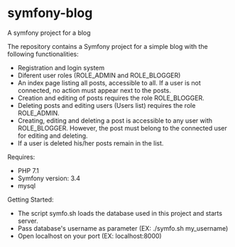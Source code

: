 # symfony-blog
A symfony project for a blog

The repository contains a Symfony project for a simple blog with the following functionalities:
- Registration and login system
- Diferent user roles (ROLE_ADMIN and ROLE_BLOGGER)
- An index page listing all posts, accessible to all. If a user is not connected, no action must appear next to the posts.
- Creation and editing of posts requires the role ROLE_BLOGGER.
- Deleting posts and editing users (Users list) requires the role ROLE_ADMIN.
- Creating, editing and deleting a post is accessible to any user with ROLE_BLOGGER. However, the post must belong to the connected user for editing and deleting.
- If a user is deleted his/her posts remain in the list.

Requires:
- PHP 7.1
- Symfony version: 3.4
- mysql

Getting Started:
- The script symfo.sh loads the database used in this project and starts server.
- Pass database's username as parameter (EX: ./symfo.sh my_username)
- Open localhost on your port (EX: localhost:8000)
